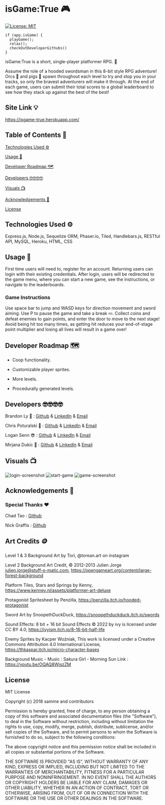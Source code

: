   # isGame:True 🎮
  [![License: MIT](https://img.shields.io/badge/License-MIT-yellow.svg)](https://opensource.org/licenses/MIT)

    if (app.isGame) {
      playGame();
      relax();
      checkOutDeveloperGithubs()
    }

  isGame:True is a short, single-player platformer RPG. 🤺

  Assume the role of a hooded swordsman in this 8-bit style RPG adventure! Orcs 👹 and pigs 🐷 spawn throughout each level to try and stop you in your tracks, so only the bravest adventurers will make it through. At the end of each game, users can submit their total scores to a global leaderboard to see how they stack up against the best of the best!

  ## Site Link 💡
  
  https://isgame-true.herokuapp.com/


  ## Table of Contents 📃

  [Technologies Used ⚙️](#technologies-used-⚙️)

  [Usage 🤔](#usage-🤔)

  [Developer Roadmap 🗺️](#developer-roadmap-🗺️)

  [Developers 🤓🤓🤓🤓](#developers-🤓🤓🤓🤓)

  [Visuals 📺](#visuals-📺)

  [Acknowledgements 🤝](#acknowledgements-🤝)

  [License](#license)

  ## Technologies Used ⚙️

  Express.js, Node.js, Sequelize ORM, Phaser.io, Tiled, Handlebars.js, RESTful API, MySQL, Heroku, HTML, CSS

  ## Usage 🤔
  First time users will need to, register for an account. Returning users can login with their existing credentials. After login, users will be redirected to the game menu, where you can start a new game, see the instructions, or navigate to the leaderboards. 
  
  ### Game Instructions

  Use space bar to jump and WASD keys for direction movement and sword aiming. Use P to pause the game and take a break 💤. Collect coins and defeat enemies to gain points, and enter the door to move to the next stage! Avoid being hit too many times, as getting hit reduces your end-of-stage point multiplier and losing all lives will result in a game over!

  ## Developer Roadmap 🗺️

  - Coop functionality.

  - Customizable player sprites.

  - More levels.

  - Procedurally generated levels.

  ## Developers 🤓🤓🤓🤓 

  Brandon Ly 🫠 : [Github](https://github.com/brandonkylely) & [LinkedIn](https://www.linkedin.com/in/brandon-ly-7300b1205/) & [Email](mailto:brandonkly@ucla.edu)

  Chris Poturalski 🧐 : [Github](https://github.com/chrispoturalski) & [LinkedIn](https://www.linkedin.com/in/chris-poturalski-2a8997118/) & [Email](mailto:)

  Logan Senn 😎 : [Github](https://github.com/lsenn404) & [LinkedIn](https://www.linkedin.com/in/logansenn/) & [Email](mailto:logsenn2@gmail.com)

  Mirjana Dukic 🥹 : [Github](https://github.com/mjdukic) & [LinkedIn](https://www.linkedin.com/in/mirjanadukic/) & [Email](mailto:mirjanadukicc@gmail.com)

  ## Visuals 📺
  
  ![login-screenshot](./images/Screen%20Shot%202023-01-30%20at%207.33.37%20PM.png)
  ![start-game](./images/Screen%20Shot%202023-01-30%20at%207.34.02%20PM.png)
  ![game-screenshot](./images/Screen%20Shot%202023-01-30%20at%207.34.13%20PM.png)

  ## Acknowledgements 🤝

  ### Special Thanks ❤️
  
  Chad Tao : [Github](https://github.com/chadtao206)

  Nick Graffis : [Github](https://github.com/nickgraffis)

  ## Art Credits 🪙

  Level 1 & 3 Background Art by Tori, @torean.art on instagram

  Level 2 Background Art Credit, © 2012-2013 Julien Jorge <julien.jorge@stuff-o-matic.com>, https://opengameart.org/content/large-forest-background

  Platform Tiles, Stars and Springs by Kenny, https://www.kenney.nl/assets/platformer-art-deluxe

  Protagonist Spritesheet by Penzilla, https://penzilla.itch.io/hooded-protagonist

  Sword Art by SnoopethDuckDuck, https://snoopethduckduck.itch.io/swords

  Sound Effects: 8 bit + 16 bit Sound Effects © 2022 by ivy is licensed under CC BY 4.0, https://ivyism.itch.io/8-16-bit-half-life

  Enemy Sprites by Kacper Woźniak, This work is licensed under a Creative Commons Attribution 4.0 International License, https://thkaspar.itch.io/micro-character-bases

  Background Music - Music : Sakura Girl - Morning Sun Link : https://youtu.be/OQAQ8WjszZM

  ## License
  MIT License

  Copyright (c) 2018 samme and contributors

  Permission is hereby granted, free of charge, to any person obtaining a copy
  of this software and associated documentation files (the "Software"), to deal
  in the Software without restriction, including without limitation the rights
  to use, copy, modify, merge, publish, distribute, sublicense, and/or sell
  copies of the Software, and to permit persons to whom the Software is
  furnished to do so, subject to the following conditions:

  The above copyright notice and this permission notice shall be included in all
  copies or substantial portions of the Software.

  THE SOFTWARE IS PROVIDED "AS IS", WITHOUT WARRANTY OF ANY KIND, EXPRESS OR
  IMPLIED, INCLUDING BUT NOT LIMITED TO THE WARRANTIES OF MERCHANTABILITY,
  FITNESS FOR A PARTICULAR PURPOSE AND NONINFRINGEMENT. IN NO EVENT SHALL THE
  AUTHORS OR COPYRIGHT HOLDERS BE LIABLE FOR ANY CLAIM, DAMAGES OR OTHER
  LIABILITY, WHETHER IN AN ACTION OF CONTRACT, TORT OR OTHERWISE, ARISING FROM,
  OUT OF OR IN CONNECTION WITH THE SOFTWARE OR THE USE OR OTHER DEALINGS IN THE
  SOFTWARE.
